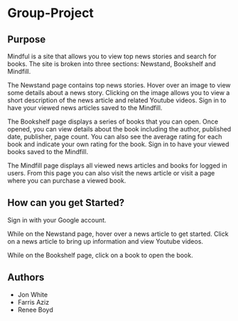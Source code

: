 # Group-Project

## Purpose

Mindful is a site that allows you to view top news stories and search for books. The site is broken into three sections: Newstand, Bookshelf and Mindfill. 

The Newstand page contains top news stories. Hover over an image to view some details about a news story. Clicking on the image allows you to view a short description of the news article and related Youtube videos. Sign in to have your viewed news articles saved to the Mindfill.

The Bookshelf page displays a series of books that you can open. Once opened, you can view details about the book including the author, published date, publisher, page count. You can also see the average rating for each book and indicate your own rating for the book. Sign in to have your viewed books saved to the Mindfill.

The Mindfill page displays all viewed news articles and books for logged in users. From this page you can also visit the news article or visit a page where you can purchase a viewed book.

## How can you get Started?

Sign in with your Google account.

While on the Newstand page, hover over a news article to get started. Click on a news article to bring up information and view Youtube videos. 

While on the Bookshelf page, click on a book to open the book.

## Authors

* Jon White
* Farris Aziz
* Renee Boyd